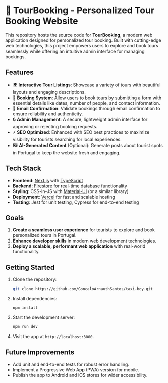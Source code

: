 
# 🚖 **TourBooking - Personalized Tour Booking Website**

This repository hosts the source code for **TourBooking**, a modern web application designed for personalized tour booking. Built with cutting-edge web technologies, this project empowers users to explore and book tours seamlessly while offering an intuitive admin interface for managing bookings.

## **Features**

- 🌍 **Interactive Tour Listings**: Showcase a variety of tours with beautiful layouts and engaging descriptions.
- 📅 **Booking System**: Allow users to book tours by submitting a form with essential details like dates, number of people, and contact information.
- 📧 **Email Confirmation**: Validate bookings through email confirmation to ensure reliability and authenticity.
- 🔒 **Admin Management**: A secure, lightweight admin interface for approving or rejecting booking requests.
- ⚡ **SEO Optimized**: Enhanced with SEO best practices to maximize visibility for tourists searching for local experiences.
- 🖼️ **AI-Generated Content** (Optional): Generate posts about tourist spots in Portugal to keep the website fresh and engaging.

## **Tech Stack**

- **Frontend**: [Next.js](https://nextjs.org/) with [TypeScript](https://www.typescriptlang.org/)
- **Backend**: [Firestore](https://firebase.google.com/products/firestore) for real-time database functionality
- **Styling**: CSS-in-JS with [Material-UI](https://mui.com/) (or a similar library)
- **Deployment**: [Vercel](https://vercel.com/) for fast and scalable hosting
- **Testing**: Jest for unit testing, Cypress for end-to-end testing

## **Goals**

1. **Create a seamless user experience** for tourists to explore and book personalized tours in Portugal.
2. **Enhance developer skills** in modern web development technologies.
3. **Deploy a scalable, performant web application** with real-world functionality.

## **Getting Started**

1. Clone the repository:
   ```bash
   git clone https://github.com/GoncaloArnauthSantos/taxi-boy.git
   ```
2. Install dependencies:
   ```bash
   npm install
   ```
3. Start the development server:
   ```bash
   npm run dev
   ```
4. Visit the app at `http://localhost:3000`.

## **Future Improvements**

- Add unit and end-to-end tests for robust error handling.
- Implement a Progressive Web App (PWA) version for mobile.
- Publish the app to Android and iOS stores for wider accessibility.
